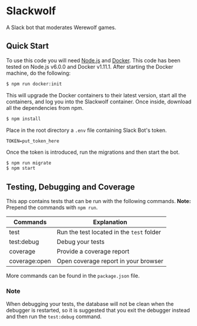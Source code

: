# Slackwolf

A Slack bot that moderates Werewolf games.

## Quick Start

To use this code you will need [Node.js][node] and [Docker][docker]. This code
has been tested on Node.js v6.0.0 and Docker v1.11.1. After starting the Docker
machine, do the following:

``` bash
$ npm run docker:init
```

This will upgrade the Docker containers to their latest version, start all the
containers, and log you into the Slackwolf container. Once inside, download all
the dependencies from npm.

``` bash
$ npm install
```

Place in the root directory a `.env` file containing Slack Bot's token.

```
TOKEN=put_token_here
```

Once the token is introduced, run the migrations and then start the bot.

``` bash
$ npm run migrate
$ npm start
```

## Testing, Debugging and Coverage

This app contains tests that can be run with the following commands.
__Note:__ Prepend the commands with `npm run`.

| Commands      | Explanation                               |
| ------------- | ----------------------------------------- |
| test          | Run the test located in the `test` folder |
| test:debug    | Debug your tests                          |
| coverage      | Provide a coverage report                 |
| coverage:open | Open coverage report in your browser      |

More commands can be found in the `package.json` file.

### Note

When debugging your tests, the database will not be clean when the debugger is
restarted, so it is suggested that you exit the debugger instead and then run
the `test:debug` command.

[docker]: https://www.docker.com/
[node]: https://nodejs.org/en/
